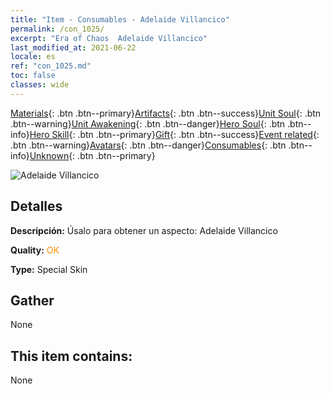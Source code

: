 ```yaml
---
title: "Item - Consumables - Adelaide Villancico"
permalink: /con_1025/
excerpt: "Era of Chaos  Adelaide Villancico"
last_modified_at: 2021-06-22
locale: es
ref: "con_1025.md"
toc: false
classes: wide
---
```

 [Materials](/ItemsES/){: .btn .btn--primary}[Artifacts](/ItemsES/Artifacts/){: .btn .btn--success}[Unit Soul](/ItemsES/UnitSoul/){: .btn .btn--warning}[Unit Awakening](/ItemsES/UnitAwakening/){: .btn .btn--danger}[Hero Soul](/ItemsES/HeroSoul/){: .btn .btn--info}[Hero Skill](/ItemsES/HeroSkill/){: .btn .btn--primary}[Gift](/ItemsES/Gift/){: .btn .btn--success}[Event related](/ItemsES/Events/){: .btn .btn--warning}[Avatars](/ItemsES/Avatars/){: .btn .btn--danger}[Consumables](/ItemsES/Consumables/){: .btn .btn--info}[Unknown](/ItemsES/Unknown/){: .btn .btn--primary}

 ![Adelaide Villancico](/images/h/h_Adelaide6.jpg)

## Detalles
 **Descripción:** Úsalo para obtener un aspecto: Adelaide Villancico

 **Quality:** <span style="color: #FF8C00">OK</span>

 **Type:** Special Skin

## Gather

  None

## This item contains:

  None

